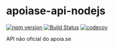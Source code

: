 # apoiase-api-nodejs
[![npm version](https://badge.fury.io/js/apoiase-api.svg)](https://badge.fury.io/js/apoiase-api)
[![Build Status](https://travis-ci.org/CrochetLand/apoiase-api-nodejs.svg?branch=master)](https://travis-ci.org/CrochetLand/apoiase-api-nodejs)
[![codecov](https://codecov.io/gh/CrochetLand/apoiase-api-nodejs/branch/master/graph/badge.svg)](https://codecov.io/gh/CrochetLand/apoiase-api-nodejs)

API não oficial do apoia.se